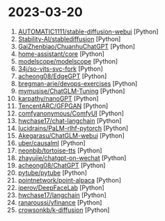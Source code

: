 # 2023-03-20

1. [AUTOMATIC1111/stable-diffusion-webui](https://github.com/AUTOMATIC1111/stable-diffusion-webui "Stable Diffusion web UI") [Python]
2. [Stability-AI/stablediffusion](https://github.com/Stability-AI/stablediffusion "High-Resolution Image Synthesis with Latent Diffusion Models") [Python]
3. [GaiZhenbiao/ChuanhuChatGPT](https://github.com/GaiZhenbiao/ChuanhuChatGPT "GUI for ChatGPT API") [Python]
4. [home-assistant/core](https://github.com/home-assistant/core "🏡 Open source home automation that puts local control and privacy first.") [Python]
5. [modelscope/modelscope](https://github.com/modelscope/modelscope "ModelScope: bring the notion of Model-as-a-Service to life.") [Python]
6. [34j/so-vits-svc-fork](https://github.com/34j/so-vits-svc-fork "so-vits-svc fork with REALTIME support (voice changer) and greatly improved interface.") [Python]
7. [acheong08/EdgeGPT](https://github.com/acheong08/EdgeGPT "Reverse engineered API of Microsoft's Bing Chat") [Python]
8. [bregman-arie/devops-exercises](https://github.com/bregman-arie/devops-exercises "Linux, Jenkins, AWS, SRE, Prometheus, Docker, Python, Ansible, Git, Kubernetes, Terraform, OpenStack, SQL, NoSQL, Azure, GCP, DNS, Elastic, Network, Virtualization. DevOps Interview Questions") [Python]
9. [mymusise/ChatGLM-Tuning](https://github.com/mymusise/ChatGLM-Tuning "一种平价的chatgpt实现方案, 基于ChatGLM-6B") [Python]
10. [karpathy/nanoGPT](https://github.com/karpathy/nanoGPT "The simplest, fastest repository for training/finetuning medium-sized GPTs.") [Python]
11. [TencentARC/GFPGAN](https://github.com/TencentARC/GFPGAN "GFPGAN aims at developing Practical Algorithms for Real-world Face Restoration.") [Python]
12. [comfyanonymous/ComfyUI](https://github.com/comfyanonymous/ComfyUI "A powerful and modular stable diffusion GUI with a graph/nodes interface.") [Python]
13. [hwchase17/chat-langchain](https://github.com/hwchase17/chat-langchain "") [Python]
14. [lucidrains/PaLM-rlhf-pytorch](https://github.com/lucidrains/PaLM-rlhf-pytorch "Implementation of RLHF (Reinforcement Learning with Human Feedback) on top of the PaLM architecture. Basically ChatGPT but with PaLM") [Python]
15. [Akegarasu/ChatGLM-webui](https://github.com/Akegarasu/ChatGLM-webui "A WebUI for ChatGLM-6B") [Python]
16. [uber/causalml](https://github.com/uber/causalml "Uplift modeling and causal inference with machine learning algorithms") [Python]
17. [neonbjb/tortoise-tts](https://github.com/neonbjb/tortoise-tts "A multi-voice TTS system trained with an emphasis on quality") [Python]
18. [zhayujie/chatgpt-on-wechat](https://github.com/zhayujie/chatgpt-on-wechat "Wechat robot based on ChatGPT, which using OpenAI api and itchat library. 使用ChatGPT搭建微信聊天机器人，基于GPT3.5 API和itchat实现") [Python]
19. [acheong08/ChatGPT](https://github.com/acheong08/ChatGPT "Reverse engineered ChatGPT API") [Python]
20. [pytube/pytube](https://github.com/pytube/pytube "A lightweight, dependency-free Python library (and command-line utility) for downloading YouTube Videos.") [Python]
21. [pointnetwork/point-alpaca](https://github.com/pointnetwork/point-alpaca "") [Python]
22. [iperov/DeepFaceLab](https://github.com/iperov/DeepFaceLab "DeepFaceLab is the leading software for creating deepfakes.") [Python]
23. [hwchase17/langchain](https://github.com/hwchase17/langchain "⚡ Building applications with LLMs through composability ⚡") [Python]
24. [ranaroussi/yfinance](https://github.com/ranaroussi/yfinance "Download market data from Yahoo! Finance's API") [Python]
25. [crowsonkb/k-diffusion](https://github.com/crowsonkb/k-diffusion "Karras et al. (2022) diffusion models for PyTorch") [Python]
